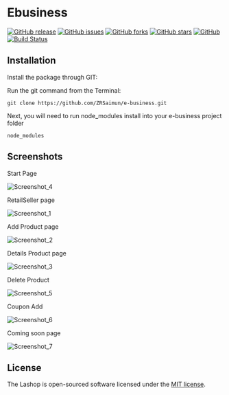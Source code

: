 # Ebusiness
[![GitHub release](https://img.shields.io/github/release/utz0r2/lashop.svg)](https://github.com/ZRSaimun/e-business)
[![GitHub issues](https://img.shields.io/github/issues/utz0r2/lashop.svg)](https://github.com/ZRSaimun/e-business/issues)
[![GitHub forks](https://img.shields.io/github/forks/utz0r2/lashop.svg)](https://github.com/ZRSaimun/e-business/network)
[![GitHub stars](https://img.shields.io/github/stars/utz0r2/lashop.svg)](https://github.com/ZRSaimun/e-business/stargazers)
[![GitHub](https://img.shields.io/github/license/mashape/apistatus.svg)](https://github.com/ZRSaimun/e-business)
[![Build Status](https://travis-ci.com/utz0r2/lashop.svg?branch=master)](https://travis-ci.com/ZRSaimun/e-business)


## Installation

Install the package through GIT: 

Run the git command from the Terminal:

    git clone https://github.com/ZRSaimun/e-business.git 

Next, you will need to run node_modules install into your e-business project folder

	node_modules
	

## Screenshots

Start Page

![Screenshot_4](https://user-images.githubusercontent.com/60029434/101406159-4af22380-3903-11eb-870a-99271f78fddb.jpg)

RetailSeller page

![Screenshot_1](https://user-images.githubusercontent.com/60029434/101406367-8db3fb80-3903-11eb-806c-f7c4cb2135a7.jpg)

Add Product page

![Screenshot_2](https://user-images.githubusercontent.com/60029434/101406495-bb994000-3903-11eb-8967-7384cc4dfab4.jpg)

Details Product page

![Screenshot_3](https://user-images.githubusercontent.com/60029434/101406503-bd630380-3903-11eb-9e10-29a25bc5008e.jpg)

Delete Product

![Screenshot_5](https://user-images.githubusercontent.com/60029434/101406507-bf2cc700-3903-11eb-8a45-7bb7475610b6.jpg)

Coupon Add 

![Screenshot_6](https://user-images.githubusercontent.com/60029434/101406517-c0f68a80-3903-11eb-83eb-d9aeecd9fb34.jpg)

Coming soon page 

![Screenshot_7](https://user-images.githubusercontent.com/60029434/101406524-c2c04e00-3903-11eb-93b3-cc5bfffebeb9.jpg)


## License

The Lashop is open-sourced software licensed under the [MIT license](http://opensource.org/licenses/MIT).
